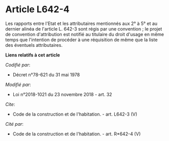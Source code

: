 # Article L642-4

Les rapports entre l'Etat et les attributaires mentionnés aux 2° à 5° et au dernier alinéa de l'article L. 642-3 sont régis
par une convention ; le projet de convention d'attribution est notifié au titulaire du droit d'usage en même temps que
l'intention de procéder à une réquisition de même que la liste des éventuels attributaires.

**Liens relatifs à cet article**

_Codifié par_:

  - Décret n°78-621 du 31 mai 1978

_Modifié par_:

  - Loi n°2018-1021 du 23 novembre 2018 - art. 32

_Cite_:

  - Code de la construction et de l'habitation. - art. L642-3 (V)

_Cité par_:

  - Code de la construction et de l'habitation. - art. R*642-4 (V)
